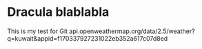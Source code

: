 # Dracula blablabla
This is my test for Git
api.openweathermap.org/data/2.5/weather?q=kuwait&appid=f170337927231022eb352a617c07d8ed
